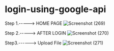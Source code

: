 # login-using-google-api


Step 1.-----> HOME  PAGE
![Screenshot (269)](https://user-images.githubusercontent.com/75972629/213978050-9fd564f3-a80b-40b6-a3b9-ea84461514ce.png)






Step 2.-----> AFTER LOGIN 
![Screenshot (270)](https://user-images.githubusercontent.com/75972629/213978182-73156d86-4165-4ca4-8d21-a026dec358b0.png)




Step3.------> Upload File
![Screenshot (271)](https://user-images.githubusercontent.com/75972629/213978287-a7091eca-6606-4523-82cd-cc98d03d6961.png)
